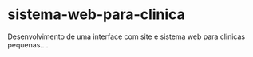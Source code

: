 # sistema-web-para-clinica
Desenvolvimento de uma interface com site e sistema web para clinicas pequenas....
